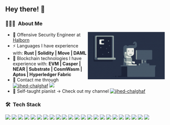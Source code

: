 
<h2>Hey there! 👋</h2>

### 👨🏻‍💻 &nbsp;About Me

<img alt="Night Coding" src="https://raw.githubusercontent.com/AVS1508/AVS1508/master/assets/Night-Coding.gif" align="right" height="150em"/>

- 🏢 Offensive Security Engineer at [Halborn]([https://www.halborn.com/])
- ⚡ Languages I have experience with: **Rust | Solidity | Move | DAML**
- 🌠 Blockchain technologies I have experience with: **EVM | Casper | NEAR | Substrate | CosmWasm | Aptos | Hyperledger Fabric**
- 📧 Contact me through <a href="https://linkedin.com/in/jihed-chalghaf"><img src="https://img.shields.io/badge/-Connect-0077B5?logo=Linkedin&logoColor=white" alt="jihed-chalghaf"/></a> <a href="mailto: chalghaf.jihed@gmail.com"><img src="https://img.shields.io/badge/-Send Email-7b7d7d?logo=Gmail&color=black"/></a>
- 🎹 Self-taught pianist &rarr; Check out my channel <a href="https://www.youtube.com/@joe-keys"><img src="https://img.shields.io/badge/-Youtube-ab300e?&logo=Youtube&logoColor=white" alt="jihed-chalghaf"/></a>

### 🛠 &nbsp;Tech Stack

<p>
    <img src="https://img.shields.io/badge/-Linux-12101a?style=flat&logo=linux&logoColor=1cdada"/>
    <img src="https://img.shields.io/badge/-Bash-12101a?style=flat&logo=gnu-bash&logoColor=1c90d6"/>
    <img src="https://img.shields.io/badge/-Rust-12101a?style=flat&logo=Rust"/>
    <img src="https://img.shields.io/badge/-Solidity-12101a?style=flat&logo=Solidity&logoColor=8b14e8"/>
    <img src="https://img.shields.io/badge/-TypeScript-12101a?style=flat&logo=TypeScript"/>
    <img src="https://img.shields.io/badge/-JavaScript-12101a?style=flat&logo=JavaScript"/>
    <img src="https://img.shields.io/badge/-Python-12101a?style=flat&logo=Python"/>
    <img src="https://img.shields.io/badge/-Markdown-12101a?style=flat&logo=Markdown"/>
    <img src="https://img.shields.io/badge/-VS%20Code-12101a?style=flat&logo=Visual%20Studio%20Code&logoColor=1c90d6"/>
    <img src="https://img.shields.io/badge/-Remix-12101a?style=flat&logo=Remix&logoColor=8b14e8"/>
    <img src="https://img.shields.io/badge/-NodeJS-12101a?style=flat&logo=nodedotjs&logoColor=14e87e"/>
    <img src="https://img.shields.io/badge/-Foundry-12101a?style=flat&logo=Foundry"/>
    <img src="https://img.shields.io/badge/-Hardhat-12101a?style=flat&logo=Hardhat"/>
    <img src="https://img.shields.io/badge/-Truffle-12101a?style=flat&logo=Truffle"/>
    <img src="https://img.shields.io/badge/-Waffle-12101a?style=flat&logo=Waffle"/>
    <img src="https://img.shields.io/badge/-Slither-12101a?style=flat&logo=Slither"/>
    <img src="https://img.shields.io/badge/-Mocha-12101a?style=flat&logo=Mocha"/>
    <img src="https://img.shields.io/badge/-Git-12101a?style=flat&logo=Git"/>
    <img src="https://img.shields.io/badge/-GitHub-12101a?style=flat&logo=GitHub"/>
    <img src="https://img.shields.io/badge/-GitLab-12101a?style=flat&logo=GitLab"/>
    <img src="https://img.shields.io/badge/-Trello-12101a?style=flat&logo=Trello&logoColor=1c90d6"/>
    <img src="https://img.shields.io/badge/-Slack-12101a?style=flat&logo=Slack"/>
    <img src="https://img.shields.io/badge/-Postman-12101a?style=flat&logo=Postman"/>
  </p>
